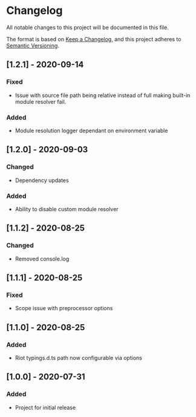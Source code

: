 # Changelog

All notable changes to this project will be documented in this file.

The format is based on [Keep a Changelog](https://keepachangelog.com/en/1.0.0/),
and this project adheres to [Semantic Versioning](https://semver.org/spec/v2.0.0.html).

## [1.2.1] - 2020-09-14
### Fixed
- Issue with source file path being relative instead of full making built-in 
module resolver fail.

### Added
- Module resolution logger dependant on environment variable


## [1.2.0] - 2020-09-03
### Changed
- Dependency updates

### Added
- Ability to disable custom module resolver

## [1.1.2] - 2020-08-25
### Changed
- Removed console.log

## [1.1.1] - 2020-08-25
### Fixed
- Scope issue with preprocessor options

## [1.1.0] - 2020-08-25
### Added
- Riot typings.d.ts path now configurable via options

## [1.0.0] - 2020-07-31
### Added
- Project for initial release
